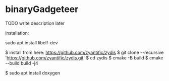 # binaryGadgeteer
TODO write description later

installation:

sudo apt install libelf-dev

$ install from here: https://github.com/zyantific/zydis
$ git clone --recursive 'https://github.com/zyantific/zydis.git'
$ cd zydis
$ cmake -B build
$ cmake --build build -j4

$ sudo apt install doxygen
